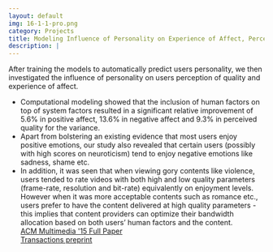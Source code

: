 ```yaml
---
layout: default
img: 16-1-1-pro.png
category: Projects
title: Modeling Influence of Personality on Experience of Affect, Perception of Quality and Enjoyment in Multimedia   
description: |
---
```

After training the models to automatically predict users personality, we then investigated the influence of personality on users perception of quality and experience of affect. 
  * Computational modeling showed that the inclusion of human factors on top of system factors resulted in a significant relative improvement of 5.6% in positive affect, 13.6% in negative affect and 9.3% in perceived quality for the variance. 
  * Apart from bolstering an existing evidence that most users enjoy positive emotions, our study also revealed that certain users (possibly with high scores on neuroticism) tend to enjoy negative emotions like sadness, shame etc. 
  * In addition, it was seen that when viewing gory contents like violence, users tended to rate videos with both high and low quality parameters (frame-rate, resolution and bit-rate) equivalently on enjoyment levels. However when it was more acceptable contents such as romance etc., users prefer to have the content delivered at high quality parameters - this implies that content providers can optimize their bandwidth allocation based on both users’ human factors and the content.     
[ACM Multimedia '15 Full Paper](https://www.dropbox.com/s/3n52o4gcyjswtg0/ACM_MM_2015.pdf?dl=1)    
[Transactions preprint](https://www.dropbox.com/s/m8l13n35umpchq2/bare_jrnl.pdf?dl=1)  
